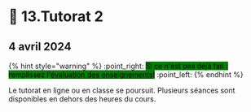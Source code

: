 # 🖖 13.Tutorat 2

## 4 avril 2024

{% hint style="warning" %}
:point\_right: <mark style="background-color:green;">Si ce n'est pas déjà fait : remplissez l'</mark>[<mark style="background-color:green;">évaluation des enseignements</mark>](https://evaluation.uqam.ca/)<mark style="background-color:green;">!</mark> :point\_left:
{% endhint %}

Le tutorat en ligne ou en classe se poursuit. Plusieurs séances sont disponibles en dehors des heures du cours.

